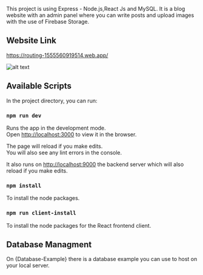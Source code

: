 This project is using Express - Node.js,React Js and MySQL. It is a blog website with an admin panel where you can write posts and upload images with the use of Firebase Storage.

## Website Link
https://routing-1555560919514.web.app/

![alt text](https://firebasestorage.googleapis.com/v0/b/routing-1555560919514.appspot.com/o/images%2FWebsite2.gif?alt=media&token=b5d4f368-ef59-4842-8ec0-8863f003e766)


## Available Scripts

In the project directory, you can run:

### `npm run dev`

Runs the app in the development mode.<br />
Open [http://localhost:3000](http://localhost:3000) to view it in the browser.

The page will reload if you make edits.<br />
You will also see any lint errors in the console.

It also runs on [http://localhost:9000](http://localhost:9000) the backend server which will also reload if you make edits.

### `npm install`

To install the node packages.

### `npm run client-install`
To install the node packages for the React frontend client.<br />

## Database Managment 
On {Database-Example} there is a database example you can use to host on your local server.

